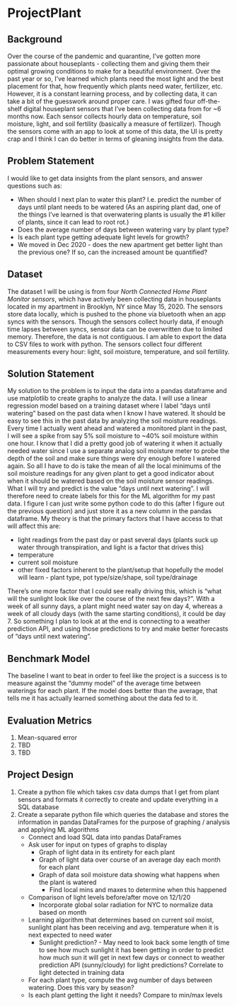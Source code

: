 # ProjectPlant

## Background
Over the course of the pandemic and quarantine, I’ve gotten more passionate about houseplants - collecting them and giving them their optimal growing conditions to make for a beautiful environment. Over the past year or so, I’ve learned which plants need the most light and the best placement for that, how frequently which plants need water, fertilizer, etc. However, it is a constant learning process, and by collecting data, it can take a bit of the guesswork around proper care.
I was gifted four off-the-shelf digital houseplant sensors that I’ve been collecting data from for ~6 months now. Each sensor collects hourly data on temperature, soil moisture, light, and soil fertility (basically a measure of fertilizer). Though the sensors come with an app to look at some of this data, the UI is pretty crap and I think I can do better in terms of gleaning insights from the data.

## Problem Statement
I would like to get data insights from the plant sensors, and answer questions such as:
- When should I next plan to water this plant? I.e. predict the number of days until plant needs to be watered (As an aspiring plant dad, one of the things I’ve learned is that overwatering plants is usually the #1 killer of plants, since it can lead to root rot.)
- Does the average number of days between watering vary by plant type?
- Is each plant type getting adequate light levels for growth?
- We moved in Dec 2020 - does the new apartment get better light than the previous one? If so, can the increased amount be quantified?

## Dataset
The dataset I will be using is from four *North Connected Home Plant Monitor sensors*, which have actively been collecting data in houseplants located in my apartment in Brooklyn, NY since May 15, 2020. The sensors store data locally, which is pushed to the phone via bluetooth when an app syncs with the sensors. Though the sensors collect hourly data, if enough time lapses between syncs, sensor data can be overwritten due to limited memory. Therefore, the data is not contiguous. I am able to export the data to CSV files to work with python. The sensors collect four different measurements every hour: light, soil moisture, temperature, and soil fertility.

## Solution Statement
My solution to the problem is to input the data into a pandas dataframe and use matplotlib to create graphs to analyze the data. I will use a linear regression model based on a training dataset where I label “days until watering” based on the past data when I know I have watered. It should be easy to see this in the past data by analyzing the soil moisture readings. Every time I actually went ahead and watered a monitored plant in the past, I will see a spike from say 5% soil moisture to ~40% soil moisture within one hour. I know that I did a pretty good job of watering it when it actually needed water since I use a separate analog soil moisture meter to probe the depth of the soil and make sure things were dry enough before I watered again. So all I have to do is take the mean of all the local minimums of the soil moisture readings for any given plant to get a good indicator about when it should be watered based on the soil moisture sensor readings.
What I will try and predict is the value “days until next watering”. I will therefore need to create labels for this for the ML algorithm for my past data. I figure I can just write some python code to do this (after I figure out the previous question) and just store it as a new column in the pandas dataframe. My theory is that the primary factors that I have access to that will affect this are:
- light readings from the past day or past several days (plants suck up water through transpiration, and light is a factor that drives this)
- temperature
- current soil moisture
- other fixed factors inherent to the plant/setup that hopefully the model will learn - plant type, pot type/size/shape, soil type/drainage

There’s one more factor that I could see really driving this, which is “what will the sunlight look like over the course of the next few days?”. With a week of all sunny days, a plant might need water say on day 4, whereas a week of all cloudy days (with the same starting conditions), it could be day 7. So something I plan to look at at the end is connecting to a weather prediction API, and using those predictions to try and make better forecasts of “days until next watering”.

## Benchmark Model
The baseline I want to beat in order to feel like the project is a success is to measure against the “dummy model” of the average time between waterings for each plant. If the model does better than the average, that tells me it has actually learned something about the data fed to it.

## Evaluation Metrics
1. Mean-squared error
2. TBD
3. TBD

## Project Design
1. Create a python file which takes csv data dumps that I get from plant sensors and formats it correctly to create and update everything in a SQL database
2. Create a separate python file which queries the database and stores the information in pandas DataFrames for the purpose of graphing / analysis and applying ML algorithms
   - Connect and load SQL data into pandas DataFrames
   - Ask user for input on types of graphs to display
     - Graph of light data in its entirety for each plant
     - Graph of light data over course of an average day each month for each plant
     - Graph of data soil moisture data showing what happens when the plant is watered
       - Find local mins and maxes to determine when this happened
   - Comparison of light levels before/after move on 12/1/20
     - Incorporate global solar radiation for NYC to normalize data based on month
   - Learning algorithm that determines based on current soil moist, sunlight plant has been receiving and avg. temperature when it is next expected to need water
     - Sunlight prediction? - May need to look back some length of time to see how much sunlight it has been getting in order to predict how much sun it will get in next few days or connect to weather prediction API (sunny/cloudy) for light predictions? Correlate to light detected in training data
   - For each plant type, compute the avg number of days between watering. Does this vary by season?
   - Is each plant getting the light it needs? Compare to min/max levels

